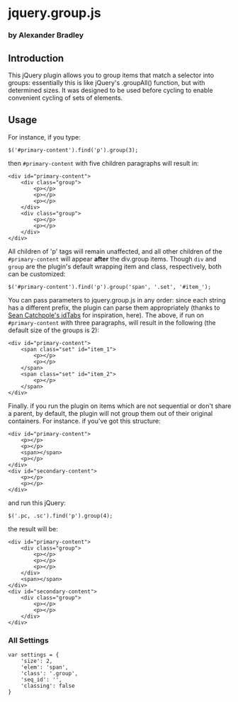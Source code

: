 # jquery.group.js #
### by Alexander Bradley ###

## Introduction ##

This jQuery plugin allows you to group items that match a selector into groups: essentially this is like jQuery's .groupAll() function, but with determined sizes. It was designed to be used before cycling to enable convenient cycling of sets of elements.

## Usage ##

For instance, if you type:

    $('#primary-content').find('p').group(3);

then `#primary-content` with five children paragraphs will result in: 

	<div id="primary-content">
		<div class="group">
			<p></p>
			<p></p>
			<p></p>
		</div>
		<div class="group">
			<p></p>
			<p></p>
		</div>
	</div>

All children of 'p' tags will remain unaffected, and all other children of the `#primary-content` will appear **after** the div.group items. Though `div` and `group` are the plugin's default wrapping item and class, respectively, both can be customized:

	$('#primary-content').find('p').group('span', '.set', '#item_');

You can pass parameters to jquery.group.js in any order: since each string has a different prefix, the plugin can parse them appropriately (thanks to [Sean Catchpole's idTabs](http://www.sunsean.com/idTabs/) for inspiration, here). The above, if run on `#primary-content` with three paragraphs, will result in the following (the default size of the groups is 2):

	<div id="primary-content">
		<span class="set" id="item_1">
			<p></p>
			<p></p>
		</span>
		<span class="set" id="item_2">
			<p></p>
		</span>
	</div>

Finally. if you run the plugin on items which are not sequential or don't share a parent, by default, the plugin will not group them out of their original containers. For instance. if you've got this structure:

	<div id="primary-content">
		<p></p>
		<p></p>
		<span></span>
		<p></p>
	</div>
	<div id="secondary-content">
		<p></p>
		<p></p>
	</div>

and run this jQuery:

	$('.pc, .sc').find('p').group(4);
	
the result will be:

	<div id="primary-content">
		<div class="group">
			<p></p>
			<p></p>
			<p></p>
		</div>
		<span></span>
	</div>
	<div id="secondary-content">
		<div class="group">
			<p></p>
			<p></p>
		</div>
	</div>
	
### All Settings ###

	var settings = {
		'size': 2,
		'elem': 'span',
		'class': '.group',
		'seq_id': '',
		'classing': false
	}